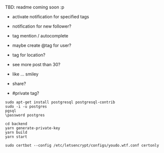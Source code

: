 
TBD: readme coming soon :p

- activate notification for specified tags
- notification for new follower?

- tag mention / autocomplete
- maybe create @tag for user?
- tag for location?

- see more post than 30?

- like ... smiley
- share?
- #private tag?

```
sudo apt-get install postgresql postgresql-contrib
sudo -i -u postgres
pgsql
\password postgres
```

```
cd backend
yarn generate-private-key
yarn build
yarn start
```

```
sudo certbot --config /etc/letsencrypt/configs/youdo.wtf.conf certonly
```
